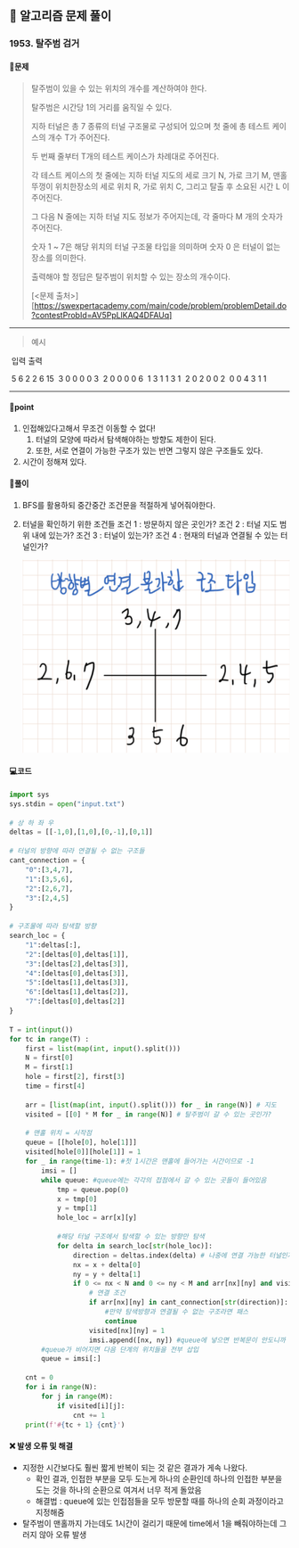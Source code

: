 ## 🐌 알고리즘 문제 풀이

### 1953. 탈주범 검거



#### 📒문제

> 탈주범이 있을 수 있는 위치의 개수를 계산하여야 한다.
>
> 탈주범은 시간당 1의 거리를 움직일 수 있다.
>
> 지하 터널은 총 7 종류의 터널 구조물로 구성되어 있으며 첫 줄에 총 테스트 케이스의 개수 T가 주어진다.
>
> 두 번째 줄부터 T개의 테스트 케이스가 차례대로 주어진다.
>
> 각 테스트 케이스의 첫 줄에는 지하 터널 지도의 세로 크기 N, 가로 크기 M, 맨홀 뚜껑이 위치한장소의 세로 위치 R, 가로 위치 C, 그리고 탈출 후 소요된 시간 L 이 주어진다.
>
> 그 다음 N 줄에는 지하 터널 지도 정보가 주어지는데, 각 줄마다 M 개의 숫자가 주어진다.
>
> 숫자 1 ~ 7은 해당 위치의 터널 구조물 타입을 의미하며 숫자 0 은 터널이 없는 장소를 의미한다.
>
> 출력해야 할 정답은 탈주범이 위치할 수 있는 장소의 개수이다.
>
> [<문제 출처>][https://swexpertacademy.com/main/code/problem/problemDetail.do?contestProbId=AV5PpLlKAQ4DFAUq]



---

> 예시

​	입력										출력

​	5 6 2 2 6   								15
​	3 0 0 0 0 3
​	2 0 0 0 0 6
​	1 3 1 1 3 1
​	2 0 2 0 0 2
​	0 0 4 3 1 1	

----




#### 🚀point

1. 인접해있다고해서 무조건 이동할 수 없다!
   1. 터널의 모양에 따라서 탐색해야하는 방향도 제한이 된다.
   2. 또한, 서로 연결이 가능한 구조가 있는 반면 그렇지 않은 구조들도 있다.
2. 시간이 정해져 있다.

#### 🔎풀이

1. BFS를 활용하되 중간중간 조건문을 적절하게 넣어줘야한다.

1. 터널을 확인하기 위한 조건들
   조건 1 : 방문하지 않은 곳인가?
   조건 2 : 터널 지도 범위 내에 있는가?
   조건 3 : 터널이 있는가?
   조건 4 : 현재의 터널과 연결될 수 있는 터널인가?
   
   ![image-20220308232559814](../../../assets/algorithm/1953)
   
   


#### 💻코드

```python
import sys
sys.stdin = open("input.txt")

# 상 하 좌 우
deltas = [[-1,0],[1,0],[0,-1],[0,1]]

# 터널의 방향에 따라 연결될 수 없는 구조들
cant_connection = {
    "0":[3,4,7],
    "1":[3,5,6],
    "2":[2,6,7],
    "3":[2,4,5]
}

# 구조물에 따라 탐색할 방향
search_loc = {
    "1":deltas[:],
    "2":[deltas[0],deltas[1]],
    "3":[deltas[2],deltas[3]],
    "4":[deltas[0],deltas[3]],
    "5":[deltas[1],deltas[3]],
    "6":[deltas[1],deltas[2]],
    "7":[deltas[0],deltas[2]]
}

T = int(input())
for tc in range(T) :
    first = list(map(int, input().split()))
    N = first[0]
    M = first[1]
    hole = first[2], first[3]
    time = first[4]

    arr = [list(map(int, input().split())) for _ in range(N)] # 지도
    visited = [[0] * M for _ in range(N)] # 탈주범이 갈 수 있는 곳인가?

    # 맨홀 위치 = 시작점
    queue = [[hole[0], hole[1]]]
    visited[hole[0]][hole[1]] = 1
    for _ in range(time-1): #첫 1시간은 맨홀에 들어가는 시간이므로 -1
        imsi = []
        while queue: #queue에는 각각의 접점에서 갈 수 있는 곳들이 들어있음
            tmp = queue.pop(0)
            x = tmp[0]
            y = tmp[1]
            hole_loc = arr[x][y]
			
            #해당 터널 구조에서 탐색할 수 있는 방향만 탐색
            for delta in search_loc[str(hole_loc)]:
                direction = deltas.index(delta) # 나중에 연결 가능한 터널인지 확인하기 위한 방향(상하좌우 中1)
                nx = x + delta[0]
                ny = y + delta[1]
                if 0 <= nx < N and 0 <= ny < M and arr[nx][ny] and visited[nx][ny] == 0:
                    # 연결 조건
                    if arr[nx][ny] in cant_connection[str(direction)]: 
                        #만약 탐색방향과 연결될 수 없는 구조라면 패스
                        continue
                    visited[nx][ny] = 1
                    imsi.append([nx, ny]) #queue에 넣으면 반복문이 안도니까 일단 대기
        #queue가 비어지면 다음 단계의 위치들을 전부 삽입
        queue = imsi[:]

    cnt = 0
    for i in range(N):
        for j in range(M):
            if visited[i][j]:
                cnt += 1
    print(f'#{tc + 1} {cnt}')
```



#### ❌ 발생 오류 및 해결

- 지정한 시간보다도 훨씬 짧게 반복이 되는 것 같은 결과가 게속 나왔다.
  - 확인 결과, 인접한 부분을 모두 도는게 하나의 순환인데 하나의 인접한 부분을 도는 것을 하나의 순환으로 여겨서 너무 적게 돌았음
  - 해결법 : queue에 있는 인접점들을 모두 방문할 때를 하나의 순회 과정이라고 지정해줌
- 탈주범이 맨홀까지 가는데도 1시간이 걸리기 때문에 time에서 1을 빼줘야하는데 그러지 않아 오류 발생
